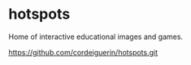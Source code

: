 # hotspots
Home of interactive educational images and games.

https://github.com/cordeiguerin/hotspots.git
